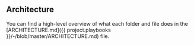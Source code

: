 ## Architecture

You can find a high-level overview of what each folder and file does in the [ARCHITECTURE.md]({{ project.playbooks }}/-/blob/master/ARCHITECTURE.md) file.
